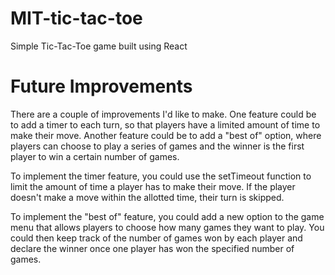 # MIT-tic-tac-toe
Simple Tic-Tac-Toe game built using React
# Future Improvements
There are a couple of improvements I'd like to make. One feature could be to add a timer to each turn, so that players have a limited amount of time to make their move. Another feature could be to add a "best of" option, where players can choose to play a series of games and the winner is the first player to win a certain number of games.

To implement the timer feature, you could use the setTimeout function to limit the amount of time a player has to make their move. If the player doesn't make a move within the allotted time, their turn is skipped.

To implement the "best of" feature, you could add a new option to the game menu that allows players to choose how many games they want to play. You could then keep track of the number of games won by each player and declare the winner once one player has won the specified number of games.

